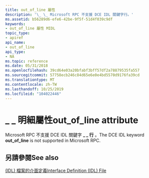 ```yaml
---
title: out_of_line 屬性
description: '\_ \_ Microsoft RPC 不支援 DCE IDL 關鍵字行。'
ms.assetid: b56289d6-efe6-42be-9f5f-51d4f039c9df
keywords:
- out_of_line 屬性 MIDL
topic_type:
- apiref
api_name:
- out_of_line
api_type:
- NA
ms.topic: reference
ms.date: 05/31/2018
ms.openlocfilehash: 39cd64e03a20bfabf3bff57df2a78879535fa557
ms.sourcegitcommit: 57758ecb246c84d65e6e0e4bd5570d9176fa39cd
ms.translationtype: MT
ms.contentlocale: zh-TW
ms.lasthandoff: 10/25/2019
ms.locfileid: "104022446"
---
```

# <a name="out_of_line-attribute"></a><span data-ttu-id="4e6d4-104">\_ \_ 明細屬性</span><span class="sxs-lookup"><span data-stu-id="4e6d4-104">out\_of\_line attribute</span></span>

<span data-ttu-id="4e6d4-105">Microsoft RPC 不支援 DCE IDL 關鍵字 **\_ \_ 行** 。</span><span class="sxs-lookup"><span data-stu-id="4e6d4-105">The DCE IDL keyword **out\_of\_line** is not supported in Microsoft RPC.</span></span>

## <a name="see-also"></a><span data-ttu-id="4e6d4-106">另請參閱</span><span class="sxs-lookup"><span data-stu-id="4e6d4-106">See also</span></span>

<dl> <dt>

[<span data-ttu-id="4e6d4-107"> (IDL) 檔案的介面定義</span><span class="sxs-lookup"><span data-stu-id="4e6d4-107">Interface Definition (IDL) File</span></span>](interface-definition-idl-file.md)
</dt> </dl>

 

 




